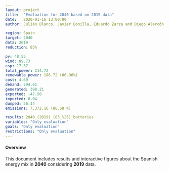 ```yaml
---
layout: project
title:  "Evaluation for 2040 based on 2019 data"
date:   2020-01-16 13:00:00
author: Julián Blanco, Javier Bonilla, Eduardo Zarza and Diego Alarcón

region: Spain
target: 2040
data: 2019
reduction: 85%

pv: 48.55
wind: 89.73
csp: 17.37
total_power: 214.72
renewable_power: 186.72 (86.96%)
cost: 4.69
demand: 294.61
generated: 398.21
exported: -47.50
imported: 0.04
dumped: 56.14
emissions: 7,372.16 (88.58 %)

results: 2040_(2019)_(85_%25)_batteries
variables: "Only evaluation"
goals: "Only evaluation"
restrictions: "Only evaluation"
---
```

#### Overview
This document includes results and interactive figures about the Spanish energy mix in **2040** considering **2019** data.
<br>
<br>
